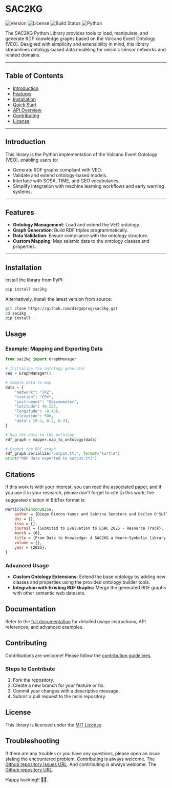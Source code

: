 # SAC2KG  

![Version](https://img.shields.io/badge/Version-0.2.0-blue) ![License](https://img.shields.io/badge/License-MIT-green) ![Build Status](https://img.shields.io/badge/Build-Passing-brightgreen) ![Python](https://img.shields.io/badge/Python-3.8%2B-blue)  

The SAC2KG Python Library provides tools to load, manipulate, and generate RDF knowledge graphs based on the Volcano Event Ontology (VEO). Designed with simplicity and extensibility in mind, this library streamlines ontology-based data modeling for seismic sensor networks and related domains.  

---

## **Table of Contents**  
- [Introduction](#introduction)  
- [Features](#features)  
- [Installation](#installation)  
- [Quick Start](#quick-start)  
- [API Overview](#api-overview)  
- [Contributing](#contributing)  
- [License](#license)  

---

## **Introduction**  
This library is the Python implementation of the Volcano Event Ontology (VEO), enabling users to:  

- Generate RDF graphs compliant with VEO.  
- Validate and extend ontology-based models.  
- Interface with SOSA, TIME, and GEO vocabularies.  
- Simplify integration with machine learning workflows and early warning systems.  

---

## **Features**  
- **Ontology Management**: Load and extend the VEO ontology.  
- **Graph Generation**: Build RDF triples programmatically.  
- **Data Validation**: Ensure compliance with the ontology structure.  
- **Custom Mapping**: Map seismic data to the ontology classes and properties.  

---

## **Installation**  
Install the library from PyPI:  
``` bash  
pip install sac2kg
```

Alternatively, install the latest version from source:

``` bash  
git clone https://github.com/d1egoprog/sac2kg.git  
cd sac2kg  
pip install .  
```
## Usage

### Example: Mapping and Exporting Data

``` Python  
from sac2kg import GraphManager  

# Initialize the ontology generator  
veo = GraphManager()  

# Sample data to map
data = {
    "network": "TRZ",
    "station": "CPV",
    "instrument": "Seismometer",
    "latitude": 40.123,
    "longitude": -8.456,
    "elevation": 500,
    "data": [0.1, 0.2, 0.3],
}

# Map the data to the ontology
rdf_graph = mapper.map_to_ontology(data)

# Export the RDF graph
rdf_graph.serialize("output.ttl", format="turtle")
print("RDF data exported to output.ttl")
```

## Citations 

If this work is with your interest, you can read the associated [paper](), and if you use it in your research, please don't forget to cite 👍 this work; the suggested citation in BibTex format is:

``` BibTex
@article{Rincon2025a,
    author = {Diego Rincon-Yanez and Sabrina Senatore and Declan O'Sullivan},
    doi = {},
    issn = {},
    journal = {Submited to Evaluation to ESWC 2025 - Resource Track},
    month = {6},
    title = {From Data to Knowledge: A SAC2KG a Neuro-Symbolic library for Volcano Event Detection},
    volume = {},
    year = {2025},
}
``` 

### Advanced Usage

- **Custom Ontology Extensions:** Extend the base ontology by adding new classes and properties using the provided ontology builder tools.
- **Integration with Existing RDF Graphs:** Merge the generated RDF graphs with other semantic web datasets.

## Documentation

Refer to the [full documentation](docs/index.md) for detailed usage instructions, API references, and advanced examples.

## Contributing

Contributions are welcome! Please follow the [contribution guidelines](CONTRIBUTING.md).

### Steps to Contribute

1. Fork the repository.
2. Create a new branch for your feature or fix.
3. Commit your changes with a descriptive message.
4. Submit a pull request to the main repository.

## License

This library is licensed under the [MIT License](LICENSE).

## Troubleshooting

If there are any troubles or you have any questions, please open an issue stating the encountered problem. Contributing is always welcome. The [Github repository Issues URL](https://github.com/d1egoprog/SAC2KG/issues).  And contributing is always welcome. The [Github repository URL](https://github.com/d1egoprog/SAC2KG).


Happy hacking!! 🖖🖖.
